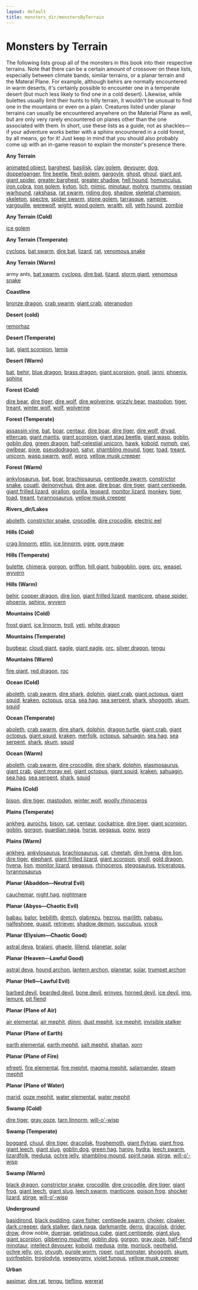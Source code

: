 ```yaml
---
layout: default
title: monsters_dir/monstersByTerrain
---
```

# Monsters by Terrain

The following lists group all of the monsters in this book into their respective terrains. Note that there can be a certain amount of crossover on these lists, especially between climate bands, similar terrains, or a planar terrain and the Materal Plane. For example, although behirs are normally encountered in warm deserts, it's certainly possible to encounter one in a temperate desert (but much less likely to find one in a cold desert). Likewise, while bulettes usually limit their hunts to hilly terrain, it wouldn't be unusual to find one in the mountains or even on a plain. Creatures listed under planar terrains can usually be encountered anywhere on the Material Plane as well, but are only very rarely encountered on planes other than the one associated with them. In short, use these lists as a guide, not as shackles—if your adventure works better with a sphinx encountered in a cold forest, by all means, go for it! Just keep in mind that you should also probably come up with an in-game reason to explain the monster's presence there.

**Any Terrain**

[animated object](animatedObject#_animated-object), [barghest](barghest#_barghest), [basilisk](basilisk#_basilisk), [clay golem](golem#_golem-clay), [devourer](devourer#_devourer), [dog](dog#_dog), [doppelganger](doppelganger#_doppelganger), [fire beetle](beetle#_beetle-fire), [flesh golem](golem#_golem-flesh), [gargoyle](gargoyle#_gargoyle), [ghost](ghost#_ghost), [ghoul](ghoul#_ghoul), [giant ant](ant#_ant-giant), [giant spider](spider#_spider-giant), [greater barghest](barghest#_greater-barghest), [greater shadow](shadow#_shadow-greater), [hell hound](hellHound#_hell-hound), [homunculus](homunculus#_homunculus), [iron cobra](ironCobra#_iron-cobra), [iron golem](golem#_golem-iron), [kyton](kyton#_kyton), [lich](lich#_lich), [mimic](mimic#_mimic), [minotaur](minotaur#_minotaur), [mohrg](mohrg#_mohrg), [mummy](mummy#_mummy), [nessian warhound](hellHound#_hell-hound-nessian), [rakshasa](rakshasa#_rakshasa), [rat swarm](rat#_rat-swarm), [riding dog](dog#_dog-riding), [shadow](shadow#_shadow), [skeletal champion](skeletalChampion#_skeletal-champion), [skeleton](skeleton#_skeleton), [spectre](spectre#_spectre), [spider swarm](spider#_spider-swarm), [stone golem](golem#_golem-stone), [tarrasque](tarrasque#_tarrasque), [vampire](vampire#_vampire), [vargouille](vargouille#_vargouille), [werewolf](lycanthrope#_lycanthrope-werewolf), [wight](wight#_wight), [wood golem](golem#_golem-wood), [wraith](wraith#_wraith), [xill](xill#_xill), [yeth hound](yethHound#_yeth-hound), [zombie](zombie#_zombie)

**Any Terrain (Cold)**

[ice golem](golem#_golem-ice)

**Any Terrain (Temperate)**

[cyclops](cyclops#_cyclops), [bat swarm](bat#_bat-swarm), [dire bat](bat#_bat-dire), [lizard](familiar#_lizard), [rat](familiar#_rat), [venomous snake](snake#_snake-venomous)

**Any Terrain (Warm)**

army ants, [bat swarm](bat#_bat-swarm), [cyclops](cyclops#_cyclops), [dire bat](bat#_bat-dire), [lizard](familiar#_lizard), [storm giant](giant#_giant-storm), [venomous snake](snake#_snake-venomous)

**Coastline**

[bronze dragon](dragon#_metallic-dragon-bronze), [crab swarm](crab#_crab-swarm), [giant crab](crab#_crab-giant), [pteranodon](dinosaur#_dinosaur-pteranodon)

**Desert (cold)**

[remorhaz](remorhaz#_remorhaz)

**Desert (Temperate)**

[bat](familiar#_bat), [giant scorpion](scorpion#_scorpion-giant), [lamia](lamia#_lamia)

**Desert (Warm)**

[bat](familiar#_bat), [behir](behir#_behir), [blue dragon](dragon#_chromatic-dragon-blue), [brass dragon](dragon#_metallic-dragon-brass), [giant scorpion](scorpion#_scorpion-giant), [gnoll](gnoll#_gnoll), [janni](genie#_genie-janni), [phoenix](phoenix#_phoenix), [sphinx](sphinx#_sphinx)

**Forest (Cold)**

[dire bear](bear#_bear-dire), [dire tiger](tiger#_tiger-dire), [dire wolf](wolf#_wolf-dire), [dire wolverine](wolverine#_wolverine-dire), [grizzly bear](bear#_bear-grizzly), [mastodon](elephant#_elephant-mastodon), [tiger](tiger#_tiger), [treant](treant#_treant), [winter wolf](worg#_worg-winter-wolf), [wolf](wolf#_wolf), [wolverine](wolverine#_wolverine)

**Forest (Temperate)**

[assassin vine](assassinVine#_assassin-vine), [bat](familiar#_bat), [boar](boar#_boar), [centaur](centaur#_centaur), [dire boar](boar#_boar-dire), [dire tiger](tiger#_tiger-dire), [dire wolf](wolf#_wolf-dire), [dryad](dryad#_dryad), [ettercap](ettercap#_ettercap), [giant mantis](mantis#_mantis-giant), [giant scorpion](scorpion#_scorpion-giant), [giant stag beetle](beetle#_beetle-giant), [giant wasp](wasp#_wasp-giant), [goblin](goblin#_goblin), [goblin dog](goblinDog#_goblin-dog), [green dragon](dragon#_chromatic-dragon-green), [half-celestial unicorn](halfCelestial#_half-celestial), [hawk](familiar#_hawk), [kobold](kobold#_kobold), [nymph](nymph#_nymph), [owl](familiar#_owl), [owlbear](owlbear#_owlbear), [pixie](pixie#_pixie), [pseudodragon](pseudodragon#_pseudodragon), [satyr](satyr#_satyr), [shambling mound](shamblingMound#_shambling-mound), [tiger](tiger#_tiger), [toad](familiar#_toad), [treant](treant#_treant), [unicorn](unicorn#_unicorn), [wasp swarm](wasp#_wasp-swarm), [wolf](wolf#_wolf), [worg](worg#_worg), [yellow musk creeper](yellowMuskCreeper#_yellow-musk-creeper)

**Forest (Warm)**

[ankylosaurus](dinosaur#_dinosaur-ankylosaurus), [bat](familiar#_bat), [boar](boar#_boar), [brachiosaurus](dinosaur#_dinosaur-brachiosaurus), [centipede swarm](centipede#_centipede-swarm), [constrictor snake](snake#_snake-constrictor), [couatl](couatl#_couatl), [deinonychus](dinosaur#_dinosaur-deinonychus), [dire ape](ape#_ape-dire), [dire boar](boar#_boar-dire), [dire tiger](tiger#_tiger-dire), [giant centipede](centipede#_centipede-giant), [giant frilled lizard](lizard#_lizard-giant-frilled), [girallon](girallon#_girallon), [gorilla](ape#_ape-gorilla), [leopard](cat#_cat-leopard), [monitor lizard](lizard#_lizard-monitor), [monkey](familiar#_monkey), [tiger](tiger#_tiger), [toad](familiar#_toad), [treant](treant#_treant), [tyrannosaurus](dinosaur#_dinosaur-tyrannosaurus), [yellow musk creeper](yellowMuskCreeper#_yellow-musk-creeper)

**Rivers_dir/Lakes**

[aboleth](aboleth#_aboleth), [constrictor snake](snake#_snake-constrictor), [crocodile](crocodile#_crocodile), [dire crocodile](crocodile#_crocodile-dire), [electric eel](eel#_eel-electric)

**Hills (Cold)**

[crag linnorm](linnorm#_linnorm-crag), [ettin](ettin#_ettin), [ice linnorm](linnorm#_linnorm-ice), [ogre](ogre#_ogre), [ogre mage](oni#_oni-ogre-mage)

**Hills (Temperate)**

[bulette](bulette#_bulette), [chimera](chimera#_chimera), [gorgon](gorgon#_gorgon), [griffon](griffon#_griffon), [hill giant](giant#_giant-hill), [hobgoblin](hobgoblin#_hobgoblin), [ogre](ogre#_ogre), [orc](orc#_orc), [weasel](familiar#_weasel), [wyvern](wyvern#_wyvern)

**Hills (Warm)**

[behir](behir#_behir), [copper dragon](dragon#_metallic-dragon-copper), [dire lion](lion#_lion-dire), [giant frilled lizard](lizard#_lizard-giant-frilled), [manticore](manticore#_manticore), [phase spider](phaseSpider#_phase-spider), [phoenix](phoenix#_phoenix), [sphinx](sphinx#_sphinx), [wyvern](wyvern#_wyvern)

**Mountains (Cold)**

[frost giant](giant#_giant-frost), [ice linnorm](linnorm#_linnorm-ice), [troll](troll#_troll), [yeti](yeti#_yeti), [white dragon](dragon#_chromatic-dragon-white)

**Mountains (Temperate)**

[bugbear](bugbear#_bugbear), [cloud giant](giant#_giant-cloud), [eagle](eagle#_eagle), [giant eagle](eagle#_eagle-giant), [orc](orc#_orc), [silver dragon](dragon#_metallic-dragon-silver), [tengu](tengu#_tengu)

**Mountains (Warm)**

[fire giant](giant#_giant-fire), [red dragon](dragon#_chromatic-dragon-red), [roc](roc#_roc)

**Ocean (Cold)**

[aboleth](aboleth#_aboleth), [crab swarm](crab#_crab-swarm), [dire shark](shark#_shark-dire), [dolphin](dolphin#_dolphin), [giant crab](crab#_crab-giant), [giant octopus](octopus#_octopus-giant), [giant squid](squid#_squid-giant), [kraken](kraken#_kraken), [octopus](octopus#_octopus), [orca](dolphin#_dolphin-orca), [sea hag](seaHag#_sea-hag), [sea serpent](seaSerpent#_sea-serpent), [shark](shark#_shark), [shoggoth](shoggoth#_shoggoth), [skum](skum#_skum), [squid](squid#_squid)

**Ocean (Temperate)**

[aboleth](aboleth#_aboleth), [crab swarm](crab#_crab-swarm), [dire shark](shark#_shark-dire), [dolphin](dolphin#_dolphin), [dragon turtle](dragonTurtle#_dragon-turtle), [giant crab](crab#_crab-giant), [giant octopus](octopus#_octopus-giant), [giant squid](squid#_squid-giant), [kraken](kraken#_kraken), [merfolk](merfolk#_merfolk), [octopus](octopus#_octopus), [sahuagin](sahuagin#_sahuagin), [sea hag](seaHag#_sea-hag), [sea serpent](seaSerpent#_sea-serpent), [shark](shark#_shark), [skum](skum#_skum), [squid](squid#_squid)

**Ocean (Warm)**

[aboleth](aboleth#_aboleth), [crab swarm](crab#_crab-swarm), [dire crocodile](crocodile#_crocodile-dire), [dire shark](shark#_shark-dire), [dolphin](dolphin#_dolphin), [elasmosaurus](dinosaur#_dinosaur-elasmosaurus), [giant crab](crab#_crab-giant), [giant moray eel](eel#_eel-giant-moray), [giant octopus](octopus#_octopus-giant), [giant squid](squid#_squid-giant), [kraken](kraken#_kraken), [sahuagin](sahuagin#_sahuagin), [sea hag](seaHag#_sea-hag), [sea serpent](seaSerpent#_sea-serpent), [shark](shark#_shark), [squid](squid#_squid)

**Plains (Cold)**

[bison](herdAnimal#_herd-animal-bison), [dire tiger](tiger#_tiger-dire), [mastodon](elephant#_elephant-mastodon), [winter wolf](worg#_worg-winter-wolf), [woolly rhinoceros](rhinoceros#_rhinoceros-woolly)

**Plains (Temperate)**

[ankheg](ankheg#_ankheg), [aurochs](herdAnimal#_herd-animal-aurochs), [bison](herdAnimal#_herd-animal-bison), [cat](familiar#_cat), [centaur](centaur#_centaur), [cockatrice](cockatrice#_cockatrice), [dire tiger](tiger#_tiger-dire), [giant scorpion](scorpion#_scorpion-giant), [goblin](goblin#_goblin), [gorgon](gorgon#_gorgon), [guardian naga](naga#_naga-guardian), [horse](horse#_horse), [pegasus](pegasus#_pegasus), [pony](horse#_horse-pony), [worg](worg#_worg)

**Plains (Warm)**

[ankheg](ankheg#_ankheg), [ankylosaurus](dinosaur#_dinosaur-ankylosaurus), [brachiosaurus](dinosaur#_dinosaur-brachiosaurus), [cat](familiar#_cat), [cheetah](cat#_cat-cheetah), [dire hyena](hyena#_hyena-dire), [dire lion](lion#_lion-dire), [dire tiger](tiger#_tiger-dire), [elephant](elephant#_elephant), [giant frilled lizard](lizard#_lizard-giant-frilled), [giant scorpion](scorpion#_scorpion-giant), [gnoll](gnoll#_gnoll), [gold dragon](dragon#_metallic-dragon-gold), [hyena](hyena#_hyena), [lion](lion#_lion), [monitor lizard](lizard#_lizard-monitor), [pegasus](pegasus#_pegasus), [rhinoceros](rhinoceros#_rhinoceros), [stegosaurus](dinosaur#_dinosaur-stegosaurus), [triceratops](dinosaur#_dinosaur-triceratops), [tyrannosaurus](dinosaur#_dinosaur-tyrannosaurus)

**Planar (Abaddon—Neutral Evil)**

[cauchemar](nightmare#_nightmare-cauchemar), [night hag](nightHag#_night-hag), [nightmare](nightmare#_nightmare)

**Planar (Abyss—Chaotic Evil)**

[babau](demon#_demon-babau), [balor](demon#_demon-balor), [bebilith](bebilith#_bebilith), [dretch](demon#_demon-dretch), [glabrezu](demon#_demon-glabrezu), [hezrou](demon#_demon-hezrou), [marilith](demon#_demon-marilith), [nabasu](demon#_demon-nabasu), [nalfeshnee](demon#_demon-nalfeshnee), [quasit](demon#_demon-quasit), [retriever](retriever#_retriever), [shadow demon](demon#_demon-shadow), [succubus](demon#_demon-succubus), [vrock](demon#_demon-vrock)

**Planar (Elysium—Chaotic Good)**

[astral deva](angel#_angel-astral-deva), [bralani](azata#_azata-bralani), [ghaele](azata#_azata-ghaele), [lillend](azata#_azata-lillend), [planetar](angel#_angel-planetar), [solar](angel#_angel-solar)

**Planar (Heaven—Lawful Good)**

[astral deva](angel#_angel-astral-deva), [hound archon](archon#_archon-hound), [lantern archon](archon#_archon-lantern), [planetar](angel#_angel-planetar), [solar](angel#_angel-solar), [trumpet archon](archon#_archon-trumpet)

**Planar (Hell—Lawful Evil)**

[barbed devil](devil#_devil-barbed), [bearded devil](devil#_devil-bearded), [bone devil](devil#_devil-bone), [erinyes](devil#_devil-erinyes), [horned devil](devil#_devil-horned), [ice devil](devil#_devil-ice), [imp](devil#_devil-imp), [lemure](devil#_devil-lemure), [pit fiend](devil#_devil-pit-fiend)

**Planar (Plane of Air)**

[air elemental](elemental#_elemental-air), [air mephit](mephit#_mephit), [djinni](genie#_genie-djinni), [dust mephit](mephit#_mephit), [ice mephit](mephit#_mephit), [invisible stalker](invisibleStalker#_invisible-stalker)

**Planar (Plane of Earth)**

[earth elemental](elemental#_elemental-earth), [earth mephit](mephit#_mephit), [salt mephit](mephit#_mephit), [shaitan](genie#_genie-shaitan), [xorn](xorn#_xorn)

**Planar (Plane of Fire)**

[efreeti](genie#_genie-efreeti), [fire elemental](elemental#_elemental-fire), [fire mephit](mephit#_mephit), [magma mephit](mephit#_mephit), [salamander](salamander#_salamander), [steam mephit](mephit#_mephit)

**Planar (Plane of Water)**

[marid](genie#_genie-marid), [ooze mephit](mephit#_mephit), [water elemental](elemental#_elemental-water), [water mephit](mephit#_mephit)

**Swamp (Cold)**

[dire tiger](tiger#_tiger-dire), [gray ooze](grayOoze#_gray-ooze), [tarn linnorm](linnorm#_linnorm-tarn), [will-o'-wisp](willOWisp#_will-o-wisp)

**Swamp (Temperate)**

[boggard](boggard#_boggard), [chuul](chuul#_chuul), [dire tiger](tiger#_tiger-dire), [dracolisk](halfDragon#_half-dragon), [froghemoth](froghemoth#_froghemoth), [giant flytrap](flytrap#_flytrap-giant), [giant frog](frog#_frog-giant), [giant leech](leech#_leech-giant), [giant slug](slug#_slug-giant), [goblin dog](goblinDog#_goblin-dog), [green hag](greenHag#_green-hag), [harpy](harpy#_harpy), [hydra](hydra#_hydra), [leech swarm](leech#_leech-swarm), [lizardfolk](lizardfolk#_lizardfolk), [medusa](medusa#_medusa), [ochre jelly](ochreJelly#_ochre-jelly), [shambling mound](shamblingMound#_shambling-mound), [spirit naga](naga#_naga-spirit), [stirge](stirge#_stirge), [will-o'-wisp](willOWisp#_will-o-wisp)

**Swamp (Warm)**

[black dragon](dragon#_chromatic-dragon-black), [constrictor snake](snake#_snake-constrictor), [crocodile](crocodile#_crocodile), [dire crocodile](crocodile#_crocodile-dire), [dire tiger](tiger#_tiger-dire), [giant frog](frog#_frog-giant), [giant leech](leech#_leech-giant), [giant slug](slug#_slug-giant), [leech swarm](leech#_leech-swarm), [manticore](manticore#_manticore), [poison frog](frog#_frog-poison), [shocker lizard](shockerLizard#_shocker-lizard), [stirge](stirge#_stirge), [will-o'-wisp](willOWisp#_will-o-wisp)

**Underground**

[basidirond](basidirond#_basidirond), [black pudding](blackPudding#_black-pudding), [cave fisher](caveFisher#_cave-fisher), [centipede swarm](centipede#_centipede-swarm), [choker](choker#_choker), [cloaker](cloaker#_cloaker), [dark creeper](darkCreeper#_dark-creeper), [dark stalker](darkStalker#_dark-stalker), [dark naga](naga#_naga-dark), [darkmantle](darkmantle#_darkmantle), [derro](derro#_derro), [dracolisk](halfDragon#_half-dragon), [drider](drider#_drider), [drow](drow#_drow), drow noble, [duergar](duergar#_duergar), [gelatinous cube](gelatinousCube#_gelatinous-cube), [giant centipede](centipede#_centipede-giant), [giant slug](slug#_slug-giant), [giant scorpion](scorpion#_scorpion-giant), [gibbering mouther](gibberingMouther#_gibbering-mouther), [goblin dog](goblinDog#_goblin-dog), [gorgon](gorgon#_gorgon), [gray ooze](grayOoze#_gray-ooze), [half-fiend minotaur](halfFiend#_half-fiend), [intellect devourer](intellectDevourer#_intellect-devourer), [kobold](kobold#_kobold), [medusa](medusa#_medusa), [mite](mite#_mite), [morlock](morlock#_morlock), [neothelid](neothelid#_neothelid), [ochre jelly](ochreJelly#_ochre-jelly), [orc](orc#_orc), [otyugh](otyugh#_otyugh), [purple worm](purpleWorm#_purple-worm), [roper](roper#_roper), [rust monster](rustMonster#_rust-monster), [shoggoth](shoggoth#_shoggoth), [skum](skum#_skum), [svirfneblin](svirfneblin#_svirfneblin), [troglodyte](troglodyte#_troglodyte), [vegepygmy](vegepygmy#_vegepygmy), [violet fungus](violetFungus#_violet-fungus), [yellow musk creeper](yellowMuskCreeper#_yellow-musk-creeper)

**Urban**

[aasimar](aasimar#_aasimar), [dire rat](rat#_rat-dire), [tengu](tengu#_tengu), [tiefling](tiefling#_tiefling), [wererat](lycanthrope#_lycanthrope-wererat)

